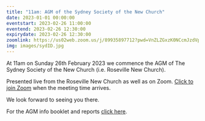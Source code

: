 ```yaml
---
title: "11am: AGM of the Sydney Society of the New Church"
date: 2023-01-01 00:00:00
eventstart: 2023-02-26 11:00:00
eventend: 2023-02-26 12:30:00
expirydate: 2023-02-26 12:30:00
zoomlink: https://us02web.zoom.us/j/89935897712?pwd=VnZLZGxzK0NCcmJzdVplQkx0OUc5Zz09
img: images/sydID.jpg
---
```


At 11am on Sunday 26th February 2023 we commence the AGM of The Sydney Society of the New Church (i.e. Roseville New Church).

Presented live from the Roseville New Church as well as on Zoom. [Click to join Zoom](https://us02web.zoom.us/j/89935897712?pwd=VnZLZGxzK0NCcmJzdVplQkx0OUc5Zz09) when the meeting time arrives.

We look forward to seeing you there.

For the AGM info booklet and reports [click here](https://static.swedenborg.com.au/pdf/fliers/ssnc_agm_2023.pdf).